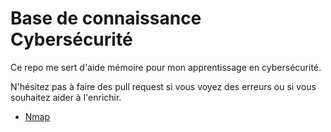 # Base de connaissance Cybersécurité

Ce repo me sert d'aide mémoire pour mon apprentissage en cybersécurité.

N'hésitez pas à faire des pull request si vous voyez des erreurs ou si vous souhaitez aider à l'enrichir.

- [Nmap](Nmap.md)
